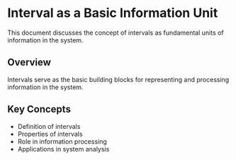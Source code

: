 # Interval as a Basic Information Unit

This document discusses the concept of intervals as fundamental units of information in the system.

## Overview

Intervals serve as the basic building blocks for representing and processing information in the system.

## Key Concepts

- Definition of intervals
- Properties of intervals
- Role in information processing
- Applications in system analysis
